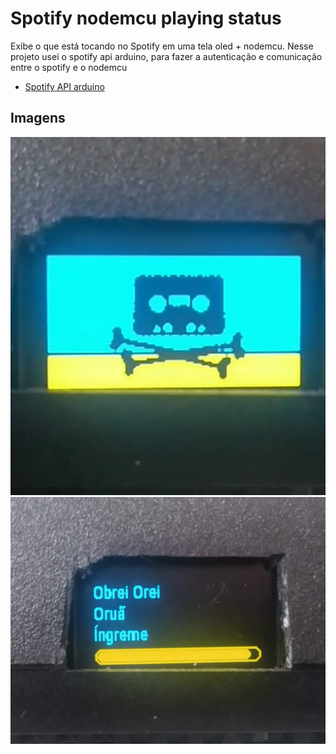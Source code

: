 
# Spotify nodemcu playing status

Exibe o que está tocando no Spotify em uma tela oled + nodemcu.
Nesse projeto usei o spotify api arduino, para fazer a autenticação e comunicação entre o spotify e o nodemcu



 - [Spotify API arduino](https://github.com/witnessmenow/spotify-api-arduino)


## Imagens

![](https://raw.githubusercontent.com/hectorcamp/Spotify_nodemcu_playing_status/main/images/VID_20220929_114730_exported_10234_2.jpg)
![](https://raw.githubusercontent.com/hectorcamp/Spotify_nodemcu_playing_status/main/images/IMG_20220929_115601.jpg)


